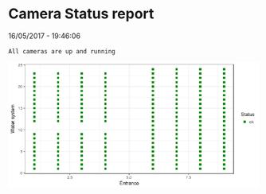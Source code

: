 Camera Status report
================
16/05/2017 - 19:46:06

    All cameras are up and running

![](camreport_files/figure-markdown_github/unnamed-chunk-2-1.png)
